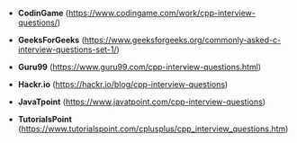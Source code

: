 * **CodinGame** (https://www.codingame.com/work/cpp-interview-questions/)

* **GeeksForGeeks** (https://www.geeksforgeeks.org/commonly-asked-c-interview-questions-set-1/)

* **Guru99** (https://www.guru99.com/cpp-interview-questions.html)

* **Hackr.io** (https://hackr.io/blog/cpp-interview-questions)

* **JavaTpoint** (https://www.javatpoint.com/cpp-interview-questions)

* **TutorialsPoint** (https://www.tutorialspoint.com/cplusplus/cpp_interview_questions.htm)